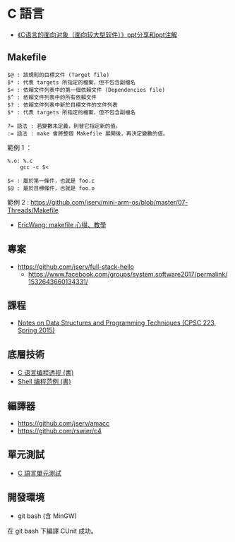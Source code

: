 # C 語言

* [《C语言的面向对象（面向较大型软件）》ppt分享和ppt注解](https://mp.weixin.qq.com/s?__biz=MzAwMDUwNDgxOA%3D%3D&mid=2652662655&idx=1&sn=d9fc4751170b083acd233dee91d54059)

## Makefile

```
$@ : 該規則的目標文件 (Target file)
$* : 代表 targets 所指定的檔案，但不包含副檔名
$< : 依賴文件列表中的第一個依賴文件 (Dependencies file)
$^ : 依賴文件列表中的所有依賴文件
$? : 依賴文件列表中新於目標文件的文件列表
$* : 代表 targets 所指定的檔案，但不包含副檔名

?= 語法 : 若變數未定義，則替它指定新的值。
:= 語法 : make 會將整個 Makefile 展開後，再決定變數的值。
```

範例 1 ：

```
%.o: %.c
    gcc -c $<

$< : 屬於第一條件，也就是 foo.c
$@ : 屬於目標條件，也就是 foo.o
```

範例 2 : https://github.com/jserv/mini-arm-os/blob/master/07-Threads/Makefile


* [EricWang: makefile 心得、教學](https://wwssllabcd.github.io/blog/2016/10/03/how-to-write-make-file/)

## 專案
* https://github.com/jserv/full-stack-hello
  * https://www.facebook.com/groups/system.software2017/permalink/1532643660134331/

## 課程

* [Notes on Data Structures and Programming Techniques (CPSC 223, Spring 2015)](http://cs.yale.edu/homes/aspnes/classes/223/notes.html)

## 底層技術

* [C 语言编程透视 (書)](https://tinylab.gitbooks.io/cbook/)
* [Shell 编程范例 (書)](https://tinylab.gitbooks.io/shellbook/)

## 編譯器

* https://github.com/jserv/amacc
* https://github.com/rswier/c4

## 單元測試

* [C 語言單元測試](cunitTest)

## 開發環境

* git bash (含 MinGW)

在 git bash 下編譯 CUnit 成功。

